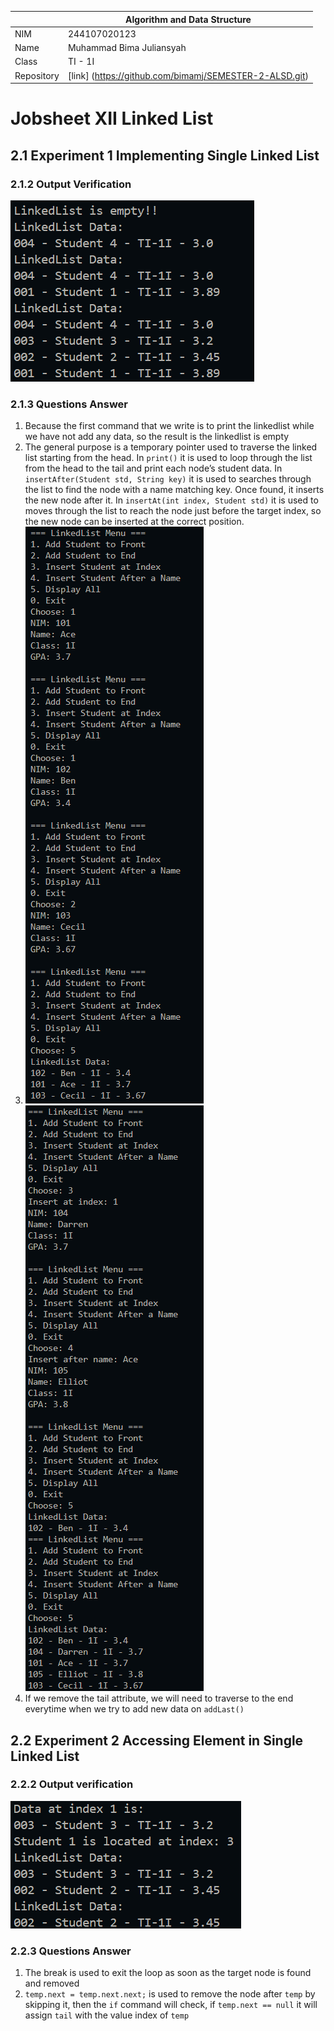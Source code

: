 |  | Algorithm and Data Structure |
|--|--|
| NIM | 244107020123 |
| Name |Muhammad Bima Juliansyah|
| Class | TI - 1I |
| Repository | [link] (https://github.com/bimamj/SEMESTER-2-ALSD.git) |

# Jobsheet XII Linked List

## 2.1 Experiment 1 Implementing Single Linked List
### 2.1.2 Output Verification  
![Screenshot](image/image1.png)

### 2.1.3 Questions Answer
1. Because the first command that we write is to print the linkedlist while we have not add any data, so the result is the linkedlist is empty
2. The general purpose is a temporary pointer used to traverse the linked list starting from the head. In `print()` it is used to loop through the list from the head to the tail and print each node’s student data. In `insertAfter(Student std, String key)` it is used to searches through the list to find the node with a name matching key. Once found, it inserts the new node after it. In `insertAt(int index, Student std)` it is used to moves through the list to reach the node just before the target index, so the new node can be inserted at the correct position.
3. ![Screenshot](image/image2.png)  
![Screenshot](image/image3.png) 
4. If we remove the tail attribute, we will need to traverse to the end everytime when we try to add new data on `addLast()`

## 2.2 Experiment 2 Accessing Element in Single Linked List
### 2.2.2 Output verification
![Screenshot](image/image4.png)

### 2.2.3 Questions Answer
1. The break is used to exit the loop as soon as the target node is found and removed
2. `temp.next = temp.next.next;` is used to remove the node after `temp` by skipping it, then the `if` command will check, if `temp.next == null` it will assign `tail` with the value index of `temp`
